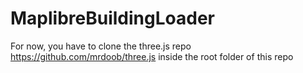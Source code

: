 # MaplibreBuildingLoader

For now, you have to clone the three.js repo https://github.com/mrdoob/three.js inside the root folder of this repo 
